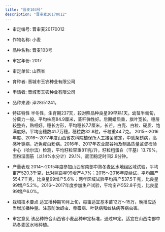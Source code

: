 ```yaml
---
title: "晋麦103号"
description: "晋审麦20170012"
---
```

* 审定编号:  晋审麦20170012

*  作物名称:  小麦

*  品种名称:  晋麦103号

*  审定年份:  2017

*  审定单位:  山西省

* 育种者:  晋城市玉农种业有限公司

*  申请者:  晋城市玉农种业有限公司

*  品种来源:  泽28/51241。

*  特征特性
半冬性，生育期237天，较对照品种良星99早熟1天。幼苗半匍匐，分蘖力一般。平均株高84.9厘米，茎秆弹性好。后期蜡质重，旗叶宽长，穗层较整齐，熟相好。穗长方形，平均穗长7.7厘米，长芒。白壳、白粒、硬质、饱满度好。平均亩穗数41.7万穗，穗粒数32.8粒，千粒重44.7克。  2015～2016年度、2016～2017年度山西省农科院植保所人工接菌鉴定，中感条锈病，高感叶锈病，近免疫白粉病。2016年、2017年农业部谷物及制品质量监督检验中心（哈尔滨）检测，平均籽粒容重811克/升，籽粒粗蛋白（干基）13.79%，面粉湿面筋（以14%水分计）29.1%，面团稳定时间2.9分钟。

*  产量表现
2014～2015年度参加山西省南部中熟冬麦区水地组区域试验，平均亩产520.3千克，比对照良星99增产4.7%；2015～2016年度续试，平均亩产554.7千克，比良星99增产5.6%；两年区域试验平均亩产537.5千克，比良星99增产5.2%。2016～2017年度参加生产试验，平均亩产552.8千克，比良星99增产6.0%。

*  栽培技术要点
适宜播种期10月上旬，每亩适宜基本苗12万～15万，晚播应适当增加播种量。注意防治蚜虫、赤霉病、叶锈病和纹枯病等病虫害。

*  审定意见
该品种符合山西省小麦品种审定标准，通过审定。适宜在山西南部中熟冬麦区水地种植。
